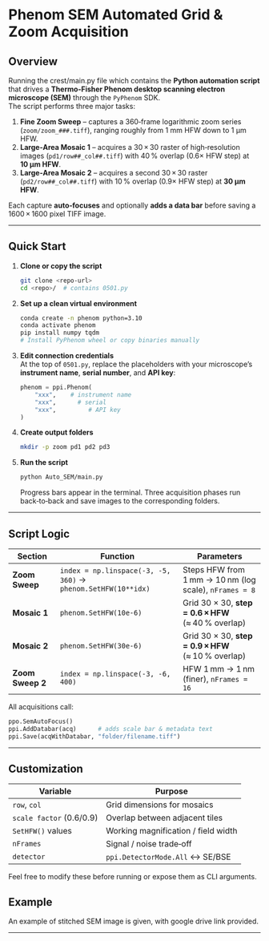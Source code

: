 # Phenom SEM Automated Grid & Zoom Acquisition

## Overview
Running the crest/main.py file which contains the **Python automation script** that drives a **Thermo‑Fisher Phenom desktop scanning electron microscope (SEM)** through the `PyPhenom` SDK.  
The script performs three major tasks:

1. **Fine Zoom Sweep** – captures a 360‑frame logarithmic zoom series (`zoom/zoom_###.tiff`), ranging roughly from 1 mm HFW down to 1 µm HFW.  
2. **Large‑Area Mosaic 1** – acquires a 30 × 30 raster of high‑resolution images (`pd1/row##_col##.tiff`) with 40 % overlap (0.6× HFW step) at **10 µm HFW**.  
3. **Large‑Area Mosaic 2** – acquires a second 30 × 30 raster (`pd2/row##_col##.tiff`) with 10 % overlap (0.9× HFW step) at **30 µm HFW**.

Each capture **auto‑focuses** and optionally **adds a data bar** before saving a 1600 × 1600 pixel TIFF image.

---

## Quick Start

1. **Clone or copy the script**

   ```bash
   git clone <repo-url>
   cd <repo>/  # contains 0501.py
   ```

2. **Set up a clean virtual environment**

   ```bash
   conda create -n phenom python=3.10
   conda activate phenom
   pip install numpy tqdm
   # Install PyPhenom wheel or copy binaries manually
   ```

3. **Edit connection credentials**  
   At the top of `0501.py`, replace the placeholders with your microscope’s **instrument name**, **serial number**, and **API key**:

   ```python
   phenom = ppi.Phenom(
       "xxx",    # instrument name
       "xxx",      # serial
       "xxx",         # API key
   )
   ```

4. **Create output folders**

   ```bash
   mkdir -p zoom pd1 pd2 pd3
   ```

5. **Run the script**

   ```bash
   python Auto_SEM/main.py
   ```

   Progress bars appear in the terminal. Three acquisition phases run back‑to‑back and save images to the corresponding folders.

---

## Script Logic

| Section | Function | Parameters |
|---------|----------|------------|
| **Zoom Sweep** | `index = np.linspace(-3, -5, 360)` → `phenom.SetHFW(10**idx)` | Steps HFW from 1 mm → 10 nm (log scale), `nFrames = 8` |
| **Mosaic 1** | `phenom.SetHFW(10e-6)` | Grid 30 × 30, **step = 0.6 × HFW** (≈ 40 % overlap) |
| **Mosaic 2** | `phenom.SetHFW(30e-6)` | Grid 30 × 30, **step = 0.9 × HFW** (≈ 10 % overlap) |
| **Zoom Sweep 2** | `index = np.linspace(-3, -6, 400)` | HFW 1 mm → 1 nm (finer), `nFrames = 16` |

All acquisitions call:

```python
ppo.SemAutoFocus()
ppi.AddDatabar(acq)      # adds scale bar & metadata text
ppi.Save(acqWithDatabar, "folder/filename.tiff")
```

---

## Customization

| Variable                | Purpose                                 |
|-------------------------|-----------------------------------------|
| `row`, `col`            | Grid dimensions for mosaics             |
| `scale factor` (0.6/0.9)| Overlap between adjacent tiles          |
| `SetHFW()` values       | Working magnification / field width     |
| `nFrames`               | Signal / noise trade‑off                |
| `detector`              | `ppi.DetectorMode.All` ↔ SE/BSE         |

Feel free to modify these before running or expose them as CLI arguments.

## Example

An example of stitched SEM image is given, with google drive link provided.

---


